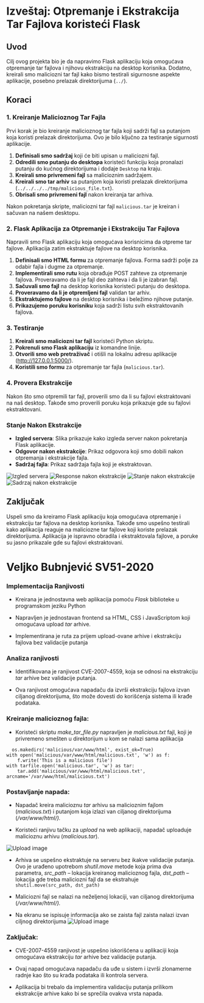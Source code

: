 # Izveštaj: Otpremanje i Ekstrakcija Tar Fajlova koristeći Flask

## Uvod

Cilj ovog projekta bio je da napravimo Flask aplikaciju koja omogućava otpremanje tar fajlova i njihovu ekstrakciju na desktop korisnika. Dodatno, kreirali smo maliciozni tar fajl kako bismo testirali sigurnosne aspekte aplikacije, posebno prelazak direktorijuma (`../`).

## Koraci

### 1. Kreiranje Malicioznog Tar Fajla

Prvi korak je bio kreiranje malicioznog tar fajla koji sadrži fajl sa putanjom koja koristi prelazak direktorijuma. Ovo je bilo ključno za testiranje sigurnosti aplikacije.

1. **Definisali smo sadržaj** koji će biti upisan u maliciozni fajl.
2. **Odredili smo putanju do desktopa** koristeći funkciju koja pronalazi putanju do kućnog direktorijuma i dodaje `Desktop` na kraju.
3. **Kreirali smo privremeni fajl** sa malicioznim sadržajem.
4. **Kreirali smo tar arhiv** sa putanjom koja koristi prelazak direktorijuma (`../../../../tmp/malicious_file.txt`).
5. **Obrisali smo privremeni fajl** nakon kreiranja tar arhiva.

Nakon pokretanja skripte, maliciozni tar fajl `malicious.tar` je kreiran i sačuvan na našem desktopu.

### 2. Flask Aplikacija za Otpremanje i Ekstrakciju Tar Fajlova

Napravili smo Flask aplikaciju koja omogućava korisnicima da otpreme tar fajlove. Aplikacija zatim ekstraktuje fajlove na desktop korisnika.

1. **Definisali smo HTML formu** za otpremanje fajlova. Forma sadrži polje za odabir fajla i dugme za otpremanje.
2. **Implementirali smo rutu** koja obrađuje POST zahteve za otpremanje fajlova. Proveravamo da li je fajl deo zahteva i da li je izabran fajl.
3. **Sačuvali smo fajl** na desktop korisnika koristeći putanju do desktopa.
4. **Proveravamo da li je otpremljeni fajl** validan tar arhiv.
5. **Ekstraktujemo fajlove** na desktop korisnika i beležimo njihove putanje.
6. **Prikazujemo poruku korisniku** koja sadrži listu svih ekstraktovanih fajlova.

### 3. Testiranje

1. **Kreirali smo maliciozni tar fajl** koristeći Python skriptu.
2. **Pokrenuli smo Flask aplikaciju** iz komandne linije.
3. **Otvorili smo web pretraživač** i otišli na lokalnu adresu aplikacije (http://127.0.0.1:5000/).
4. **Koristili smo formu** za otpremanje tar fajla (`malicious.tar`).

### 4. Provera Ekstrakcije

Nakon što smo otpremili tar fajl, proverili smo da li su fajlovi ekstraktovani na naš desktop. Takođe smo proverili poruku koja prikazuje gde su fajlovi ekstraktovani.

### Stanje Nakon Ekstrakcije

- **Izgled servera**: Slika prikazuje kako izgleda server nakon pokretanja Flask aplikacije.
- **Odgovor nakon ekstrakcije**: Prikaz odgovora koji smo dobili nakon otpremanja i ekstrakcije fajla.
- **Sadržaj fajla**: Prikaz sadržaja fajla koji je ekstraktovan.

![Izgled servera](slike/izgled_servera.png)
![Response nakon ekstrakcije](slike/response_nakon_ekstrakcije.png)
![Stanje nakon ekstrakcije](slike/stanje_nakon_ekstrakcije.png)
![Sadrzaj nakon ekstrakcije](slike/sadrzaj_malicioznog_txt_fajla.png)

## Zaključak

Uspeli smo da kreiramo Flask aplikaciju koja omogućava otpremanje i ekstrakciju tar fajlova na desktop korisnika. Takođe smo uspešno testirali kako aplikacija reaguje na maliciozne tar fajlove koji koriste prelazak direktorijuma. Aplikacija je ispravno obradila i ekstraktovala fajlove, a poruke su jasno prikazale gde su fajlovi ekstraktovani.


# Veljko Bubnjević SV51-2020

### Implementacija Ranjivosti

- Kreirana je jednostavna web aplikacija pomoću *Flask* biblioteke u
  programskom jeziku Python

- Napravljen je jednostavan frontend sa HTML, CSS i JavaScriptom koji
  omogućava upload *tar* arhive.

- Implementirana je ruta za prijem upload-ovane arhive i ekstrakciju
  fajlova bez validacije putanja

### Analiza ranjivosti

- Identifikovana je ranjivost CVE-2007-4559, koja se odnosi na
  ekstrakciju *tar* arhive bez validacije putanja.

- Ova ranjivost omogućava napadaču da izvrši ekstrakciju fajlova izvan
  ciljanog direktorijuma, što može dovesti do korišćenja sistema ili
  krađe podataka.

### Kreiranje malicioznog fajla:

- Koristeći skriptu *make_tar_file.py* napravljen je *malicious.txt*
  fajl, koji je privremeno smešten u direktorijum u kom se nalazi sama
  aplikacija
```
  os.makedirs('malicious/var/www/html', exist_ok=True)
with open('malicious/var/www/html/malicious.txt', 'w') as f:
    f.write('This is a malicious file')
with tarfile.open('malicious.tar', 'w') as tar:
    tar.add('malicious/var/www/html/malicious.txt', arcname='/var/www/html/malicious.txt')
  ```

### Postavljanje napada:

- Napadač kreira malicioznu *tar* arhivu sa malicioznim fajlom
  (*malicious.txt*) i putanjom koja izlazi van ciljanog direktorijuma
  (*/var/www/html/).*

- Koristeći ranjivu tačku za *upload* na web aplikaciji, napadač
  uploaduje malicioznu arhivu (*malicious.tar*).

![Upload image](SV51-2020/upload.png)

- Arhiva se uspešno ekstraktuje na serveru bez ikakve validacije
  putanja. Ovo je urađeno upotrebom *shutil.move* metode koja prima dva
  parametra, *src_path –* lokacija kreiranog malicioznog fajla,
  *dst_path –* lokacija gde treba maliciozni fajl da se ekstrahuje
``` shutil.move(src_path, dst_path)```

- Maliciozni fajl se nalazi na neželjenoj lokaciji, van ciljanog
  direktorijuma (*/var/www/html/).*

- Na ekranu se ispisuje informacija ako se zaista fajl zaista nalazi izvan ciljnog direktorijuma
![Upload image](SV51-2020/info.png)


### Zaključak:

- CVE-2007-4559 ranjivost je uspešno iskorišćena u aplikaciji koja
  omogućava ekstrakciju *tar* arhive bez validacije putanja.

- Ovaj napad omogućava napadaču da uđe u sistem i izvrši zlonamerne
  radnje kao što su krađa podataka ili kontrola servera.

- Aplikacija bi trebalo da implementira validaciju putanja prilikom
  ekstrakcije arhive kako bi se sprečila ovakva vrsta napada.
